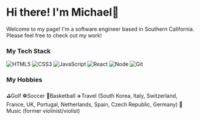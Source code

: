 <h1> Hi there! I'm Michael👋 </h1>

<p> Welcome to my page! I'm a software engineer based in Southern California. Please feel free to check out my work! 

<h3> My Tech Stack </h3>

![HTML5](https://img.shields.io/badge/-HTML5-F05032?style=for-the-badge&logo=html5&logoColor=ffffff)
![CSS3](https://img.shields.io/badge/-CSS3-007ACC?style=for-the-badge&logo=css3)
![JavaScript](https://img.shields.io/badge/-JavaScript-%23F7DF1C?style=for-the-badge&logo=javascript&logoColor=000000&labelColor=%23F7DF1C&color=%23FFCE5A)
![React](https://img.shields.io/badge/-React-222222?style=for-the-badge&logo=react)
![Node](https://img.shields.io/badge/-Nodejs-43853d?style=for-the-badge&logo=Node.js&logoColor=white)
![Git](https://img.shields.io/badge/-Git-F05032?style=for-the-badge&logo=git&logoColor=ffffff)

<h3> My Hobbies </h3>

⛳Golf
⚽Soccer
🏀Basketball
✈️Travel (South Korea, Italy, Switzerland, France, UK, Portugal, Netherlands, Spain, Czech Republic, Germany)
🎻Music (former violinist/violist) 
